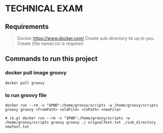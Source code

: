 # TECHNICAL EXAM

## Requirements
> Docker https://www.docker.com/
> Create sub-directory its up to you.
> Create {file name}.txt is required.

## Commands to run this project

### docker pull image groovy
```
docker pull groovy
```

### to run groovy file

```
docker run --rm -v "$PWD":/home/groovy/scripts -w /home/groovy/scripts groovy groovy <fromPath> <oldFile> <toPath> <newFile>

# (e.g) docker run --rm -v "$PWD":/home/groovy/scripts -w /home/groovy/scripts groovy groovy ./ orignalText.txt ./sub_directory newText.txt
```